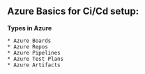 ## Azure Basics for Ci/Cd setup:

**Types in Azure**
```
* Azure Boards
* Azure Repos
* Azure Pipelines
* Azure Test Plans
* Azure Artifacts



